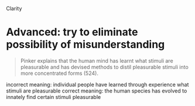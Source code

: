 Clarity



# Advanced: try to eliminate possibility of misunderstanding

> Pinker explains that the human mind has learnt what stimuli are pleasurable and has devised methods to distil pleasurable stimuli into more concentrated forms (524).

incorrect meaning: individual people have learned through experience what stimuli are pleasurable
correct meaning: the human species has evolved to innately find certain stimuli pleasurable